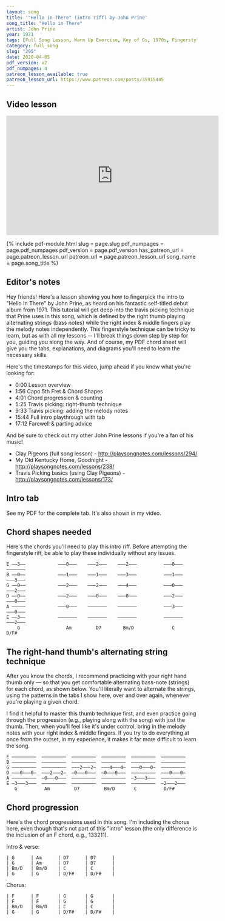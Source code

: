 ```yaml
---
layout: song
title: '"Hello in There" (intro riff) by John Prine'
song_title: "Hello in There"
artist: John Prine
year: 1971
tags: [Full Song Lesson, Warm Up Exercise, Key of Gs, 1970s, Fingerstyle, Travis Picking, Country]
category: full_song
slug: "295"
date: 2020-04-05
pdf_version: v2
pdf_numpages: 4
patreon_lesson_available: true
patreon_lesson_url: https://www.patreon.com/posts/35915445
---
```


## Video lesson

<!-- Coming soon... -->

<iframe width="560" height="315" src="https://www.youtube.com/embed/mGY1X2t4KZE" frameborder="0" allow="accelerometer; autoplay; encrypted-media; gyroscope; picture-in-picture" allowfullscreen></iframe>

{% include pdf-module.html
     slug = page.slug
     pdf_numpages = page.pdf_numpages
     pdf_version = page.pdf_version
     has_patreon_url = page.patreon_lesson_url
     patreon_url = page.patreon_lesson_url
     song_name = page.song_title %}

## Editor's notes

Hey friends! Here's a lesson showing you how to fingerpick the intro to "Hello In There" by John Prine, as heard on his fantastic self-titled debut album from 1971. This tutorial will get deep into the travis picking technique that Prine uses in this song, which is defined by the right thumb playing alternating strings (bass notes) while the right index & middle fingers play the melody notes independently. This fingerstyle technique can be tricky to learn, but as with all my lessons -- I'll break things down step by step for you, guiding you along the way. And of course, my PDF chord sheet will give you the tabs, explanations, and diagrams you'll need to learn the necessary skills.

Here's the timestamps for this video, jump ahead if you know what you're looking for:

- 0:00 Lesson overview
- 1:56 Capo 5th Fret & Chord Shapes
- 4:01 Chord progression & counting
- 5:25 Travis picking: right-thumb technique
- 9:33 Travis picking: adding the melody notes
- 15:44 Full intro playthrough with tab
- 17:12 Farewell & parting advice

And be sure to check out my other John Prine lessons if you're a fan of his music!

- Clay Pigeons (full song lesson) - http://playsongnotes.com/lessons/294/
- My Old Kentucky Home, Goodnight - http://playsongnotes.com/lessons/238/
- Travis Picking basics (using Clay Pigeons) - http://playsongnotes.com/lessons/173/

## Intro tab

See my PDF for the complete tab. It's also shown in my video.

## Chord shapes needed

Here's the chords you'll need to play this intro riff. Before attempting the fingerstyle riff, be able to play these individually without any issues.

    E ––3––            –––0–––    –––2–––    –––2–––          –––0–––    –––––––
    B ––0––            –––1–––    –––1–––    –––3–––          –––1–––    –––3–––
    G ––0––            –––2–––    –––2–––    –––4–––          –––0–––    –––2–––
    D ––0––            –––2–––    –––0–––    –––0–––          –––2–––    –––0–––
    A –––––            –––0–––    –––––––    –––––––          –––3–––    –––0–––
    E ––3––            –––––––    –––––––    –––––––          –––––––    –––2–––
        G                 Am         D7        Bm/D              C         D/F#

## The right-hand thumb's alternating string technique

After you know the chords, I recommend practicing with your right hand thumb only –– so that you get comfortable alternating bass-note (strings) for each chord, as shown below. You'll literally want to alternate the strings, using the patterns in the tabs I show here, over and over again, whenever you're playing a given chord.

I find it helpful to master this thumb technique first, and even practice going through the progression (e.g., playing along with the song) with just the thumb. Then, when you'll feel like it's under control, bring in the melody notes with your right index & middle fingers. If you try to do everything at once from the outset, in my experience, it makes it far more difficult to learn the song.

    E –––––––––  –––––––––  –––––––––  –––––––––  –––––––––  –––––––––
    B –––––––––  –––––––––  –––––––––  –––––––––  –––––––––  –––––––––
    G –––––––––  –––––––––  –––2–––2–  –––4–––4–  –––0–––0–  –––––––––
    D –––0–––0–  –––2–––2–  –0–––0–––  –0–––0–––  –––––––––  –––0–––0–
    A –––––––––  –0–––0–––  –––––––––  –––––––––  –3–––3–––  –––––––––
    E –3–––3–––  –––––––––  –––––––––  –––––––––  –––––––––  –2–––2–––
       G          Am         D7         Bm/D       C          D/F#

## Chord progression

Here's the chord progressions used in this song. I'm including the chorus here, even though that's not part of this "intro" lesson (the only difference is the inclusion of an F chord, e.g., 133211).

Intro & verse:

    | G      | Am      | D7      | D7      |
    | G      | Am      | D7      | D7      |
    | Bm/D   | Bm/D    | C       | C       |
    | G      | G       | D/F#    | D/F#    |

Chorus:

    | F      | F       | G       | G       |
    | F      | F       | G       | G       |
    | Bm/D   | Bm/D    | C       | C       |
    | G      | G       | D/F#    | D/F#    |
